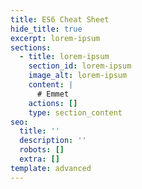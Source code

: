 ```yaml
---
title: ES6 Cheat Sheet
hide_title: true
excerpt: lorem-ipsum
sections:
  - title: lorem-ipsum
    section_id: lorem-ipsum
    image_alt: lorem-ipsum
    content: |
      # Emmet
    actions: []
    type: section_content
seo:
  title: ''
  description: ''
  robots: []
  extra: []
template: advanced
---
```

